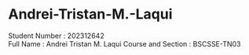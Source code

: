# Andrei-Tristan-M.-Laqui
Student Number : 202312642  
Full Name : Andrei Tristan M. Laqui
Course and Section : BSCSSE-TN03
